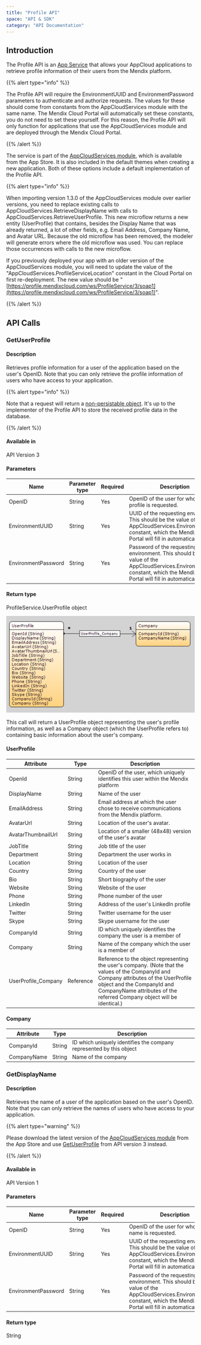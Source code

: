 ```yaml
---
title: "Profile API"
space: "API & SDK"
category: "API Documentation"
---
```



## Introduction

The Profile API is an [App Service](/refguide6/consumed-app-services) that allows your AppCloud applications to retrieve profile information of their users from the Mendix platform.

{{% alert type="info" %}}

The Profile API will require the EnvironmentUUID and EnvironmentPassword parameters to authenticate and authorize requests. The values for these should come from constants from the AppCloudServices module with the same name. The Mendix Cloud Portal will automatically set these constants, you do not need to set these yourself. For this reason, the Profile API will only function for applications that use the AppCloudServices module and are deployed through the Mendix Cloud Portal.

{{% /alert %}}

The service is part of the [AppCloudServices module](https://appstore.home.mendix.com/link/app/934/Mendix/AppCloudServices), which is available from the App Store. It is also included in the default themes when creating a new application. Both of these options include a default implementation of the Profile API.

{{% alert type="info" %}}

When importing version 1.3.0 of the AppCloudServices module over earlier versions, you need to replace existing calls to AppCloudServices.RetrieveDisplayName with calls to AppCloudServices.RetrieveUserProfile. This new microflow returns a new entity (UserProfile) that contains, besides the Display Name that was already returned, a lot of other fields, e.g. Email Address, Company Name, and Avatar URL. Because the old microflow has been removed, the modeler will generate errors where the old microflow was used. You can replace those occurrences with calls to the new microflow.

If you previously deployed your app with an older version of the AppCloudServices module, you will need to update the value of the "AppCloudServices.ProfileServiceLocation" constant in the Cloud Portal on first re-deployment. The new value should be "[https://profile.mendixcloud.com/ws/ProfileService/3/soap1](https://profile.mendixcloud.com/ws/ProfileService/3/soap1)".

{{% /alert %}}

## API Calls

### GetUserProfile

#### Description

Retrieves profile information for a user of the application based on the user's OpenID. Note that you can only retrieve the profile information of users who have access to your application.

{{% alert type="info" %}}

Note that a request will return a [non-persistable object](/refguide6/persistability). It's up to the implementer of the Profile API to store the received profile data in the database.

{{% /alert %}}

#### Available in

API Version 3

#### Parameters

| Name | Parameter type | Required | Description |
| --- | --- | --- | --- |
| OpenID | String | Yes | OpenID of the user for whom the profile is requested. |
| EnvironmentUUID | String | Yes | UUID of the requesting environment. This should be the value of the AppCloudServices.EnvironmentUUID constant, which the Mendix Cloud Portal will fill in automatically. |
| EnvironmentPassword | String | Yes | Password of the requesting environment. This should be the value of the AppCloudServices.EnvironmentUUID constant, which the Mendix Cloud Portal will fill in automatically. |

#### Return type

ProfileService.UserProfile object

![](attachments/18449455/18582264.png)

This call will return a UserProfile object representing the user's profile information, as well as a Company object (which the UserProfile refers to) containing basic information about the user's company.

#### UserProfile

| Attribute | Type | Description |
| --- | --- | --- |
| OpenId | String | OpenID of the user, which uniquely identifies this user within the Mendix platform |
| DisplayName | String | Name of the user |
| EmailAddress | String | Email address at which the user chose to receive communications from the Mendix platform. |
| AvatarUrl | String | Location of the user's avatar. |
| AvatarThumbnailUrl | String | Location of a smaller (48x48) version of the user's avatar |
| JobTitle | String | Job title of the user |
| Department | String | Department the user works in |
| Location | String | Location of the user |
| Country | String | Country of the user |
| Bio | String | Short biography of the user |
| Website | String | Website of the user |
| Phone | String | Phone number of the user |
| LinkedIn | String | Address of the user's LinkedIn profile |
| Twitter | String | Twitter username for the user |
| Skype | String | Skype username for the user |
| CompanyId | String | ID which uniquely identifies the company the user is a member of |
| Company | String | Name of the company which the user is a member of |
| UserProfile_Company | Reference | Reference to the object representing the user's company. (Note that the values of the CompanyId and Company attributes of the UserProfile object and the CompanyId and CompanyName attributes of the referred Company object will be identical.) |

#### Company

| Attribute | Type | Description |
| --- | --- | --- |
| CompanyId | String | ID which uniquely identifies the company represented by this object |
| CompanyName | String | Name of the company |

### GetDisplayName

#### Description

Retrieves the name of a user of the application based on the user's OpenID. Note that you can only retrieve the names of users who have access to your application.

{{% alert type="warning" %}}

Please download the latest version of the [AppCloudServices module](https://appstore.home.mendix.com/link/app/934/Mendix/AppCloudServices) from the App Store and use [GetUserProfile](profile-api) from API version 3 instead.

{{% /alert %}}

#### Available in

API Version 1

#### Parameters

| Name | Parameter type | Required | Description |
| --- | --- | --- | --- |
| OpenID | String | Yes | OpenID of the user for whom the name is requested. |
| EnvironmentUUID | String | Yes | UUID of the requesting environment. This should be the value of the AppCloudServices.EnvironmentUUID constant, which the Mendix Cloud Portal will fill in automatically. |
| EnvironmentPassword | String | Yes | Password of the requesting environment. This should be the value of the AppCloudServices.EnvironmentUUID constant, which the Mendix Cloud Portal will fill in automatically. |

#### Return type

String
